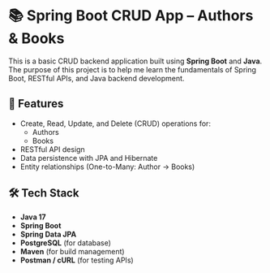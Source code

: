 # 📚 Spring Boot CRUD App – Authors & Books

This is a basic CRUD backend application built using **Spring Boot** and **Java**. The purpose of this project is to help me learn the fundamentals of Spring Boot, RESTful APIs, and Java backend development.

## 🔧 Features

- Create, Read, Update, and Delete (CRUD) operations for:
  - Authors
  - Books
- RESTful API design
- Data persistence with JPA and Hibernate
- Entity relationships (One-to-Many: Author → Books)

## 🛠️ Tech Stack

- **Java 17**
- **Spring Boot**
- **Spring Data JPA**
- **PostgreSQL** (for database)
- **Maven** (for build management)
- **Postman / cURL** (for testing APIs)



